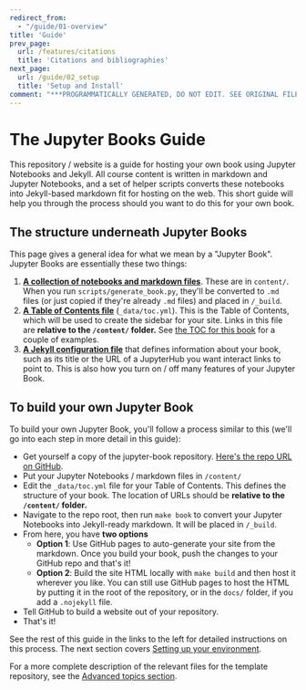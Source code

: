 ```yaml
---
redirect_from:
  - "/guide/01-overview"
title: 'Guide'
prev_page:
  url: /features/citations
  title: 'Citations and bibliographies'
next_page:
  url: /guide/02_setup
  title: 'Setup and Install'
comment: "***PROGRAMMATICALLY GENERATED, DO NOT EDIT. SEE ORIGINAL FILES IN /content***"
---
```

# The Jupyter Books Guide

This repository / website is a guide for hosting your own book using
Jupyter Notebooks and Jekyll. All course content is written in markdown and
Jupyter Notebooks, and a set of helper scripts converts these notebooks into
Jekyll-based markdown fit for hosting on the web. This short guide will
help you through the process should you want to do this for your own book.

## The structure underneath Jupyter Books

This page gives a general idea for what we mean by a "Jupyter Book". Jupyter Books
are essentially these two things:

1. [**A collection of notebooks and markdown files**](https://github.com/choldgraf/jupyter-book/tree/master/content). These are in `content/`. When you run `scripts/generate_book.py`,
   they'll be converted to `.md` files (or just copied if they're already `.md` files) and placed in `/_build`.
2. [**A Table of Contents file**](https://github.com/choldgraf/jupyter-book/tree/master/_data/toc.yml) (`_data/toc.yml`). This is
   the Table of Contents, which will be used to create the sidebar for your site. Links in this file are **relative to the `/content/` folder.**
   See [the TOC for this book](https://github.com/choldgraf/jupyter-book/tree/master/_data/toc.yml) for a couple of examples.
3. [**A Jekyll configuration file**](https://github.com/choldgraf/jupyter-book/tree/master/config.yml) that defines information about your book,
   such as its title or the URL of a JupyterHub you want interact links to point to. This is also how you turn on / off many features
   of your Jupyter Book.

## To build your own Jupyter Book

To build your own Jupyter Book, you'll follow a process similar to this (we'll go into each
step in more detail in this guide):

* Get yourself a copy of the jupyter-book repository. [Here's the repo URL on GitHub](https://github.com/choldgraf/jupyter-book).
* Put your Jupyter Notebooks / markdown files in `/content/`
* Edit the `_data/toc.yml` file for your Table of Contents. This defines the structure
  of your book. The location of URLs should be **relative to the `/content/` folder.**
* Navigate to the repo root, then run `make book` to convert your Jupyter Notebooks into Jekyll-ready markdown. It will be placed in `/_build`.
* From here, you have **two options**
    * **Option 1**: Use GitHub pages to auto-generate your site from the markdown. Once you build your book, push the
      changes to your GitHub repo and that's it!
    * **Option 2**: Build the site HTML locally with `make build` and then host it wherever you like. You can still use
      GitHub pages to host the HTML by putting it in the root of the repository, or in the `docs/` folder, if you add a `.nojekyll` file.
* Tell GitHub to build a website out of your repository.
* That's it!

See the rest of this guide in the links to the left for detailed
instructions on this process. The next section covers [Setting up your environment](02_setup.html).

For a more complete description of the relevant files for the template repository,
see the [Advanced topics section](../07_advanced).

